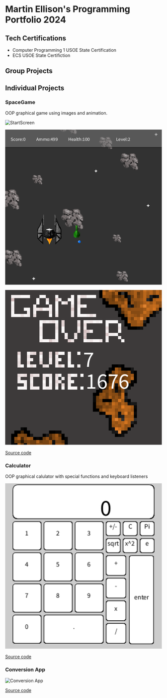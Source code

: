# Martin Ellison's Programming Portfolio 2024

## Tech Certifications
* Computer Programming 1 USOE State Certification
* ECS USOE State Certifiction
## Group Projects 

## Individual Projects 

### SpaceGame 
OOP graphical game using images and animation.

![StartScreen](https://github.com/Sphynxcat48/Programmingportfolio/blob/main/images/StartScreenSpaceGame.png)

![GamePlay](https://github.com/Sphynxcat48/Programmingportfolio/blob/main/images/GameplaySpaceGame.png)

![GameOver](https://github.com/Sphynxcat48/Programmingportfolio/blob/main/images/GameOverSpaceGame.png)

[Source code](https://github.com/Sphynxcat48/Programmingportfolio/blob/main/src/SpaceGame.zip)

### Calculator
OOP graphical calulator with special functions and keyboard listeners

![Calculator](https://github.com/Sphynxcat48/Programmingportfolio/blob/main/images/CalculatorInterface.png)

[Source code](https://github.com/Sphynxcat48/Programmingportfolio/blob/main/src/Calculator.zip)

### Conversion App

![Conversion App]()

[Source code]()
